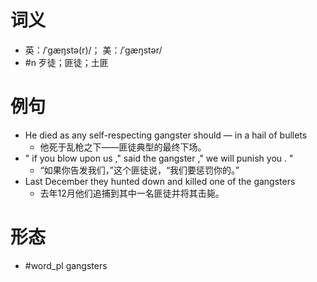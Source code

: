 # 词义
- 英：/ˈɡæŋstə(r)/； 美：/ˈɡæŋstər/
- #n 歹徒；匪徒；土匪
# 例句
- He died as any self-respecting gangster should — in a hail of bullets
	- 他死于乱枪之下——匪徒典型的最终下场。
- " if you blow upon us ," said the gangster ," we will punish you . "
	- “如果你告发我们，”这个匪徒说，“我们要惩罚你的。”
- Last December they hunted down and killed one of the gangsters
	- 去年12月他们追捕到其中一名匪徒并将其击毙。
# 形态
- #word_pl gangsters
